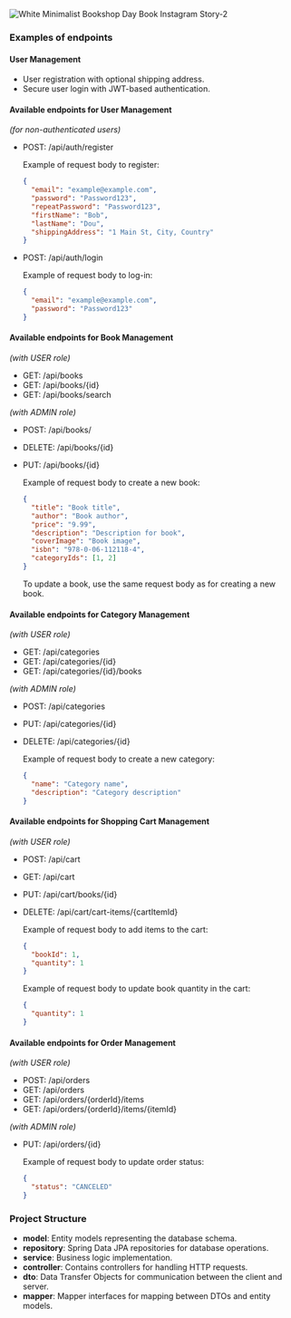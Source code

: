 
![White Minimalist Bookshop Day Book Instagram Story-2](https://github.com/VolodymyrDavidov/BookHaven/assets/115085088/e0c96d34-fd50-496f-a5b3-1dc391d0fc04)

### Examples of endpoints

#### User Management

- User registration with optional shipping address.
- Secure user login with JWT-based authentication.

#### Available endpoints for User Management

*(for non-authenticated users)*

- POST: /api/auth/register

  Example of request body to register:

  ```json
  {
    "email": "example@example.com",
    "password": "Password123",
    "repeatPassword": "Password123",
    "firstName": "Bob",
    "lastName": "Dou",
    "shippingAddress": "1 Main St, City, Country"
  }
  ```

- POST: /api/auth/login

  Example of request body to log-in:

  ```json
  {
    "email": "example@example.com",
    "password": "Password123"
  }
  ```

#### Available endpoints for Book Management

*(with USER role)*

- GET: /api/books
- GET: /api/books/{id}
- GET: /api/books/search

*(with ADMIN role)*

- POST: /api/books/
- DELETE: /api/books/{id}
- PUT: /api/books/{id}

  Example of request body to create a new book:

  ```json
  {
    "title": "Book title",
    "author": "Book author",
    "price": "9.99",
    "description": "Description for book",
    "coverImage": "Book image",
    "isbn": "978-0-06-112118-4",
    "categoryIds": [1, 2]
  }
  ```

  To update a book, use the same request body as for creating a new book.

#### Available endpoints for Category Management

*(with USER role)*

- GET: /api/categories
- GET: /api/categories/{id}
- GET: /api/categories/{id}/books

*(with ADMIN role)*

- POST: /api/categories
- PUT: /api/categories/{id}
- DELETE: /api/categories/{id}

  Example of request body to create a new category:

  ```json
  {
    "name": "Category name",
    "description": "Category description"
  }
  ```

#### Available endpoints for Shopping Cart Management

*(with USER role)*

- POST: /api/cart
- GET: /api/cart
- PUT: /api/cart/books/{id}
- DELETE: /api/cart/cart-items/{cartItemId}

  Example of request body to add items to the cart:

  ```json
  {
    "bookId": 1,
    "quantity": 1
  }
  ```

  Example of request body to update book quantity in the cart:

  ```json
  {
    "quantity": 1
  }
  ```

#### Available endpoints for Order Management

*(with USER role)*

- POST: /api/orders
- GET: /api/orders
- GET: /api/orders/{orderId}/items
- GET: /api/orders/{orderId}/items/{itemId}

*(with ADMIN role)*

- PUT: /api/orders/{id}

  Example of request body to update order status:

  ```json
  {
    "status": "CANCELED"
  }
  ```

### Project Structure

- **model**: Entity models representing the database schema.
- **repository**: Spring Data JPA repositories for database operations.
- **service**: Business logic implementation.
- **controller**: Contains controllers for handling HTTP requests.
- **dto**: Data Transfer Objects for communication between the client and server.
- **mapper**: Mapper interfaces for mapping between DTOs and entity models.
